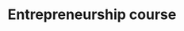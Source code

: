 ---
title: Entrepreneurship course
description: This course focuses on how to build a tech company product and company around it.
preview: courses.jpg
lastmod: 2023-09-06T04:28:53.384Z
totalHours: 0
order: 5
isComingSoon: true
---